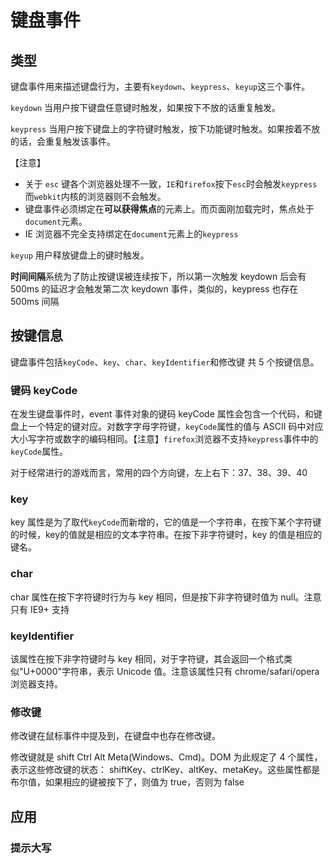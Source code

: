 # 键盘事件

## 类型

键盘事件用来描述键盘行为，主要有`keydown`、`keypress`、`keyup`这三个事件。

`keydown` 当用户按下键盘任意键时触发，如果按下不放的话重复触发。

`keypress` 当用户按下键盘上的字符键时触发，按下功能键时触发。如果按着不放的话，会重复触发该事件。

【注意】

- 关于 `esc` 键各个浏览器处理不一致，`IE`和`firefox`按下`esc`时会触发`keypress`而`webkit`内核的浏览器则不会触发。
- 键盘事件必须绑定在**可以获得焦点**的元素上。而页面刚加载完时，焦点处于`document`元素。
- IE 浏览器不完全支持绑定在`document`元素上的`keypress`

`keyup` 用户释放键盘上的键时触发。

**时间间隔**系统为了防止按键误被连续按下，所以第一次触发 keydown 后会有  500ms 的延迟才会触发第二次 keydown 事件，类似的，keypress 也存在 500ms 间隔

## 按键信息

键盘事件包括`keyCode`、`key`、`char`、`keyIdentifier`和修改键 共 5 个按键信息。

### 键码 keyCode

在发生键盘事件时，event 事件对象的键码 keyCode 属性会包含一个代码，和键盘上一个特定的键对应。对数字字母字符键，`keyCode`属性的值与 ASCII 码中对应大小写字符或数字的编码相同。【注意】`firefox`浏览器不支持`keypress`事件中的`keyCode`属性。

对于经常进行的游戏而言，常用的四个方向键，左上右下：37、38、39、40

### key

key 属性是为了取代`keyCode`而新增的，它的值是一个字符串，在按下某个字符键的时候，key的值就是相应的文本字符串。在按下非字符键时，key 的值是相应的键名。

### char

char 属性在按下字符键时行为与 key 相同，但是按下非字符键时值为 null。注意只有 IE9+ 支持

### keyIdentifier

该属性在按下非字符键时与 key 相同，对于字符键，其会返回一个格式类似"U+0000"字符串，表示 Unicode 值。注意该属性只有 chrome/safari/opera 浏览器支持。

### 修改键

修改键在鼠标事件中提及到，在键盘中也存在修改键。

修改键就是 shift Ctrl Alt Meta(Windows、Cmd)。DOM 为此规定了 4 个属性，表示这些修改键的状态： shiftKey、ctrlKey、altKey、metaKey。这些属性都是布尔值，如果相应的键被按下了，则值为 true，否则为 false

## 应用

### 提示大写



